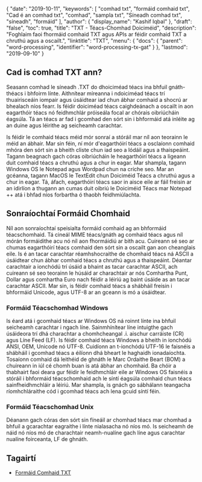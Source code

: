 {
  "date": "2019-10-11",
  "keywords": [
"comhad txt",
"formáid comhaid txt",
"Cad é an comhad txt",
"comhad",
"sampla txt",
"Síneadh comhad txt",
"síneadh",
"formáid"
],
  "author": {
    "display_name": "Kashif Iqbal"
},
  "draft": "false",
  "toc": true,
  "title": "TXT - Téacs-Chomhad Doiciméid",
  "description": "Foghlaim faoi fhormáid comhaid TXT agus APIs ar féidir comhaid TXT a chruthú agus a oscailt.",
  "linktitle": "TXT",
  "menu": {
    "docs": {
      "parent": "word-processing",
      "identifier": "word-processing-tx-gat"
}
},
  "lastmod": "2019-09-10"
}

## Cad is comhad TXT ann?

Seasann comhad le síneadh .TXT do dhoiciméad téacs ina bhfuil gnáth-théacs i bhfoirm línte. Aithnítear míreanna i ndoiciméad téacs trí thuairisceáin iompair agus úsáidtear iad chun ábhar comhaid a shocrú ar bhealach níos fearr. Is féidir doiciméad téacs caighdeánach a oscailt in aon eagarthóir téacs nó feidhmchlár próiseála focal ar chórais oibriúcháin éagsúla. Tá an téacs ar fad i gcomhad den sórt sin i bhformáid atá inléite ag an duine agus léirithe ag seicheamh carachtar.

Is féidir le comhaid téacs méid mór sonraí a stóráil mar níl aon teorainn le méid an ábhair. Mar sin féin, ní mór d'eagarthóirí téacs a osclaíonn comhaid mhóra den sórt sin a bheith cliste chun iad seo a lódáil agus a thaispeáint. Tagann beagnach gach córas oibriúcháin le heagarthóirí téacs a ligeann duit comhaid téacs a chruthú agus a chur in eagar. Mar shampla, tagann Windows OS le Notepad agus Wordpad chun na críche seo. Mar an gcéanna, tagann MacOS le TextEdit chun Doiciméid Téacs a chruthú agus a chur in eagar. Tá, áfach, eagarthóirí téacs saor in aisce eile ar fáil freisin ar an idirlíon a thugann an cumas duit oibriú le Doiciméid Téacs mar Notepad ++ atá i bhfad níos forbartha ó thaobh feidhmiúlachta.

## Sonraíochtaí Formáid Chomhaid ##

Níl aon sonraíochtaí speisialta formáid comhaid ag an bhformáid téacschomhaid. Tá cineál MIME téacs/gnáth ag comhaid téacs agus níl mórán formáidithe acu nó níl aon fhormáidiú ar bith acu. Cuireann sé seo ar chumas eagarthóirí téacs comhaid den sórt sin a oscailt gan aon cheanglais eile. Is é an tacar carachtar réamhshocraithe de chomhaid téacs ná ASCII a úsáidtear chun ábhar comhaid téacs a chruthú agus a thaispeáint. Déantar carachtair a ionchódú trí úsáid a bhaint as tacar carachtar ASCII, ach cuireann sé seo teorainn le húsáid ar charachtair ar nós Comhartha Punt, Dollar agus comhartha Euro nach féidir a léiriú ag baint úsáide as an tacar carachtar ASCII. Mar sin, is féidir comhaid téacs a shábháil freisin i bhformáid Unicode, agus UTF-8 ar an gceann is mó a úsáidtear.

### Formáid Téacschomhad Windows ###

Is éard atá i gcomhaid téacs ar Windows OS ná roinnt línte ina bhfuil seicheamh carachtar i ngach líne. Sainmhínítear líne intuigthe gach úsáideora trí dhá charachtar a chomhcheangal .i. aischur carráiste (CR) agus Líne Feed (LF). Is féidir comhaid téacs Windows a bheith in ionchódú ANSI, OEM, Unicode nó UTF-8. Cuidíonn an t-ionchódú UTF-16 le faisnéis a shábháil i gcomhad téacs a éilíonn dhá bheart le haghaidh ionadaíochta. Tosaíonn comhaid dá leithéid de ghnáth le Marc Ordaithe Beart (BOM) a chuireann in iúl cé chomh buan is atá ábhar an chomhaid. Ba chóir a thabhairt faoi deara gur féidir le feidhmchláir eile ar Windows OS faisnéis a stóráil i bhformáid téacschomhaid ach le síntí éagsúla comhaid chun téacs sainfheidhmchláir a léiriú. Mar shampla, is gnách go sábhálann teangacha ríomhchláraithe cód i gcomhad téacs ach lena gcuid síntí féin.

### Formáid Téacschomhad Unix ###

Déanann gach córas den sórt sin fíneáil ar chomhad téacs mar chomhad a bhfuil a gcarachtar eagraithe i línte nialasacha nó níos mó. Is seicheamh de náid nó níos mó de charachtair neamh-nualíne gach líne agus carachtar nualíne foirceanta, LF de ghnáth.

## Tagairtí ##

* [Formáid Comhaid TXT](https://en.wikipedia.org/wiki/Text_file)


